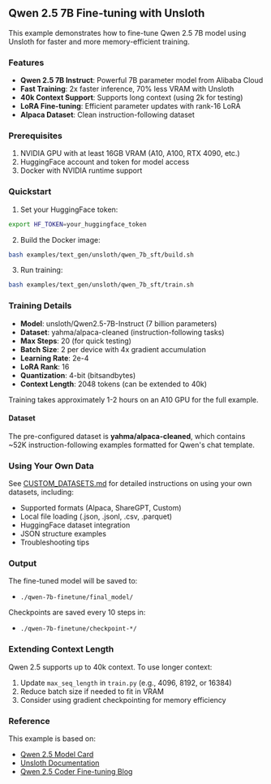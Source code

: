 ## Qwen 2.5 7B Fine-tuning with Unsloth

This example demonstrates how to fine-tune Qwen 2.5 7B model using Unsloth for faster and more memory-efficient training.

### Features

- **Qwen 2.5 7B Instruct**: Powerful 7B parameter model from Alibaba Cloud
- **Fast Training**: 2x faster inference, 70% less VRAM with Unsloth
- **40k Context Support**: Supports long context (using 2k for testing)
- **LoRA Fine-tuning**: Efficient parameter updates with rank-16 LoRA
- **Alpaca Dataset**: Clean instruction-following dataset

### Prerequisites

1. NVIDIA GPU with at least 16GB VRAM (A10, A100, RTX 4090, etc.)
2. HuggingFace account and token for model access
3. Docker with NVIDIA runtime support

### Quickstart

1. Set your HuggingFace token:
```bash
export HF_TOKEN=your_huggingface_token
```

2. Build the Docker image:
```bash
bash examples/text_gen/unsloth/qwen_7b_sft/build.sh
```

3. Run training:
```bash
bash examples/text_gen/unsloth/qwen_7b_sft/train.sh
```

### Training Details

- **Model**: unsloth/Qwen2.5-7B-Instruct (7 billion parameters)
- **Dataset**: yahma/alpaca-cleaned (instruction-following tasks)
- **Max Steps**: 20 (for quick testing)
- **Batch Size**: 2 per device with 4x gradient accumulation
- **Learning Rate**: 2e-4
- **LoRA Rank**: 16
- **Quantization**: 4-bit (bitsandbytes)
- **Context Length**: 2048 tokens (can be extended to 40k)

Training takes approximately 1-2 hours on an A10 GPU for the full example.

#### Dataset

The pre-configured dataset is **yahma/alpaca-cleaned**, which contains ~52K instruction-following examples formatted for Qwen's chat template.

### Using Your Own Data

See [CUSTOM_DATASETS.md](../CUSTOM_DATASETS.md) for detailed instructions on using your own datasets, including:
- Supported formats (Alpaca, ShareGPT, Custom)
- Local file loading (.json, .jsonl, .csv, .parquet)
- HuggingFace dataset integration
- JSON structure examples
- Troubleshooting tips

### Output

The fine-tuned model will be saved to:
- `./qwen-7b-finetune/final_model/`

Checkpoints are saved every 10 steps in:
- `./qwen-7b-finetune/checkpoint-*/`

### Extending Context Length

Qwen 2.5 supports up to 40k context. To use longer context:

1. Update `max_seq_length` in `train.py` (e.g., 4096, 8192, or 16384)
2. Reduce batch size if needed to fit in VRAM
3. Consider using gradient checkpointing for memory efficiency

### Reference

This example is based on:
- [Qwen 2.5 Model Card](https://huggingface.co/Qwen/Qwen2.5-7B-Instruct)
- [Unsloth Documentation](https://docs.unsloth.ai/models/qwen3-how-to-run-and-fine-tune)
- [Qwen 2.5 Coder Fine-tuning Blog](https://unsloth.ai/blog/qwen-coder)
